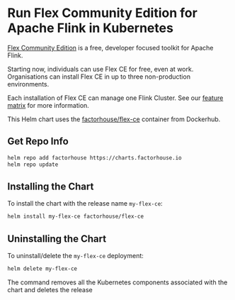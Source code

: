 # Run Flex Community Edition for Apache Flink in Kubernetes

[Flex Community Edition](https://factorhouse.io/flex) is a free, developer focused toolkit for Apache Flink.

Starting now, individuals can use Flex CE for free, even at work. Organisations can install Flex CE in up to three
non-production environments.

Each installation of Flex CE can manage one Flink Cluster. See
our [feature matrix](https://factorhouse.io/flex/features/) for more information.

This Helm chart uses the [factorhouse/flex-ce](https://hub.docker.com/r/factorhouse/flex-ce) container from Dockerhub.

## Get Repo Info

```bash
helm repo add factorhouse https://charts.factorhouse.io
helm repo update
```

## Installing the Chart

To install the chart with the release name `my-flex-ce`:

```bash
helm install my-flex-ce factorhouse/flex-ce
```

## Uninstalling the Chart

To uninstall/delete the `my-flex-ce` deployment:

```bash
helm delete my-flex-ce
```

The command removes all the Kubernetes components associated with the chart and deletes the release
